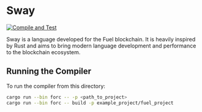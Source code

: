 # Sway

[![Compile and Test](https://github.com/FuelLabs/sway/actions/workflows/cargo_test.yml/badge.svg)](https://github.com/FuelLabs/sway/actions/workflows/cargo_test.yml)

Sway is a language developed for the Fuel blockchain. It is heavily inspired by Rust and aims to bring modern language development and performance to the blockchain ecosystem.

## Running the Compiler

To run the compiler from this directory:

```sh
cargo run --bin forc -- -p <path_to_project>
cargo run --bin forc -- build -p example_project/fuel_project
```
